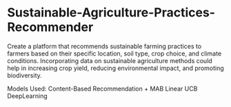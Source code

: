 # Sustainable-Agriculture-Practices-Recommender
Create a platform that recommends sustainable farming practices to farmers based on their specific location, soil type, crop choice, and climate conditions. Incorporating data on sustainable agriculture methods could help in increasing crop yield, reducing environmental impact, and promoting biodiversity.

Models Used:
Content-Based Recommendation + MAB
Linear UCB
DeepLearning
